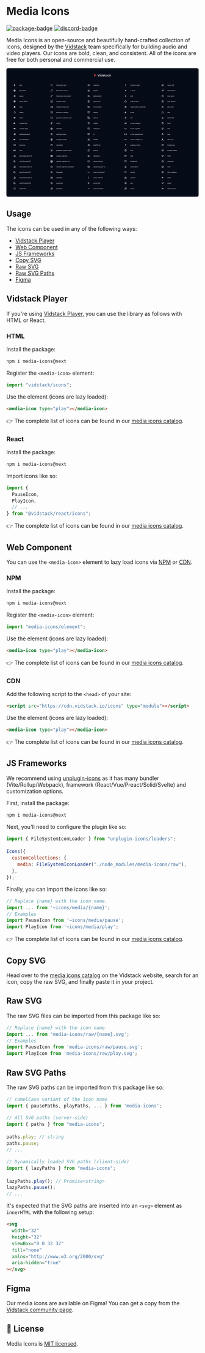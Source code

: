 # Media Icons

[![package-badge]][package]
[![discord-badge]][discord]

Media Icons is an open-source and beautifully hand-crafted collection of icons, designed by the
[Vidstack][vidstack] team specifically for building audio and video players. Our icons are bold,
clean, and consistent. All of the icons are free for both personal and commercial use.

<img src="./assets/media-icons.png" alt="Media Icons Overview" />

## Usage

The icons can be used in any of the following ways:

- [Vidstack Player](#vidstack-player)
- [Web Component](#web-component)
- [JS Frameworks](#js-frameworks)
- [Copy SVG](#copy-svg)
- [Raw SVG](#raw-svg)
- [Raw SVG Paths](#raw-svg-paths)
- [Figma](#figma)

## Vidstack Player

If you're using [Vidstack Player][github-player], you can use the library as follows with HTML or
React.

### HTML

Install the package:

```bash
npm i media-icons@next
```

Register the `<media-icon>` element:

```ts
import "vidstack/icons";
```

Use the element (icons are lazy loaded):

```html
<media-icon type="play"></media-icon>
```

👉 The complete list of icons can be found in our [media icons catalog][catalog].

### React

Install the package:

```bash
npm i media-icons@next
```

Import icons like so:

```ts
import {
  PauseIcon,
  PlayIcon,
  // ...
} from "@vidstack/react/icons";
```

👉 The complete list of icons can be found in our [media icons catalog][catalog].

## Web Component

You can use the `<media-icon>` element to lazy load icons via [NPM](#npm) or [CDN](#cdn).

### NPM

Install the package:

```ts
npm i media-icons@next
```

Register the `<media-icon>` element:

```ts
import "media-icons/element";
```

Use the element (icons are lazy loaded):

```html
<media-icon type="play"></media-icon>
```

👉 The complete list of icons can be found in our [media icons catalog][catalog].

### CDN

Add the following script to the `<head>` of your site:

```html
<script src="https://cdn.vidstack.io/icons" type="module"></script>
```

Use the element (icons are lazy loaded):

```html
<media-icon type="play"></media-icon>
```

👉 The complete list of icons can be found in our [media icons catalog][catalog].

## JS Frameworks

We recommend using [unplugin-icons](https://github.com/antfu/unplugin-icons) as it has many
bundler (Vite/Rollup/Webpack), framework (React/Vue/Preact/Solid/Svelte) and customization
options.

First, install the package:

```bash
npm i media-icons@next
```

Next, you'll need to configure the plugin like so:

```js
import { FileSystemIconLoader } from "unplugin-icons/loaders";

Icons({
  customCollections: {
    media: FileSystemIconLoader("./node_modules/media-icons/raw"),
  },
});
```

Finally, you can import the icons like so:

```js
// Replace {name} with the icon name.
import ... from '~icons/media/{name}';
// Examples
import PauseIcon from '~icons/media/pause';
import PlayIcon from '~icons/media/play';
```

👉 The complete list of icons can be found in our [media icons catalog][catalog].

## Copy SVG

Head over to the [media icons catalog][catalog] on the Vidstack website, search for an icon, copy
the raw SVG, and finally paste it in your project.

## Raw SVG

The raw SVG files can be imported from this package like so:

```js
// Replace {name} with the icon name.
import ... from 'media-icons/raw/{name}.svg';
// Examples
import PauseIcon from 'media-icons/raw/pause.svg';
import PlayIcon from 'media-icons/raw/play.svg';
```

## Raw SVG Paths

The raw SVG paths can be imported from this package like so:

```js
// camelCase variant of the icon name
import { pausePaths, playPaths, ... } from 'media-icons';
```

```js
// All SVG paths (server-side)
import { paths } from "media-icons";

paths.play; // string
paths.pause;
// ...
```

```js
// Dynamically loaded SVG paths (client-side)
import { lazyPaths } from "media-icons";

lazyPaths.play(); // Promise<string>
lazyPaths.pause();
// ...
```

It's expected that the SVG paths are inserted into an `<svg>` element as `innerHTML` with the
following setup:

```html
<svg
  width="32"
  height="32"
  viewBox="0 0 32 32"
  fill="none"
  xmlns="http://www.w3.org/2000/svg"
  aria-hidden="true"
></svg>
```

## Figma

Our media icons are available on Figma! You can get a copy from the [Vidstack community page][figma].

## 📝 License

Media Icons is [MIT licensed](./LICENSE).

[vidstack]: https://vidstack.io
[github-player]: https://github.com/vidstack/player
[catalog]: https://vidstack.io/media-icons
[package]: https://www.npmjs.com/package/media-icons
[package-badge]: https://img.shields.io/npm/v/media-icons/next
[discord]: https://discord.com/invite/7RGU7wvsu9
[figma]: https://www.figma.com/@vidstack
[discord-badge]: https://img.shields.io/discord/742612686679965696?color=%235865F2&label=%20&logo=discord&logoColor=white
